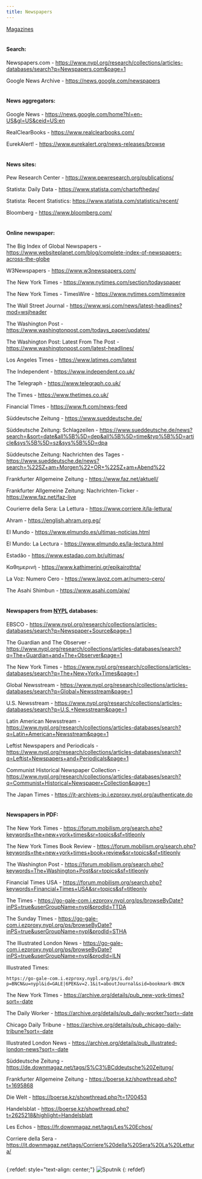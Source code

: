 ```yaml
---
title: Newspapers
---
```


[Magazines](/en/magazines)
<br><br>

#### Search:

Newspapers.com - <https://www.nypl.org/research/collections/articles-databases/search?q=Newspapers.com&page=1>

Google News Archive - <https://news.google.com/newspapers>
<br><br>

#### News aggregators:

Google News - <https://news.google.com/home?hl=en-US&gl=US&ceid=US:en>

RealClearBooks - <https://www.realclearbooks.com/>

EurekAlert! - <https://www.eurekalert.org/news-releases/browse>
<br><br>

#### News sites:

Pew Research Center - <https://www.pewresearch.org/publications/>

Statista: Daily Data - <https://www.statista.com/chartoftheday/>

Statista: Recent Statistics: <https://www.statista.com/statistics/recent/>

Bloomberg - <https://www.bloomberg.com/>
<br><br>

#### Online newspaper:

The Big Index of Global Newspapers - <https://www.websiteplanet.com/blog/complete-index-of-newspapers-across-the-globe>

W3Newspapers - <https://www.w3newspapers.com/>

The New York Times - <https://www.nytimes.com/section/todayspaper>

The New York Times - TimesWire - <https://www.nytimes.com/timeswire>

The Wall Street Journal - <https://www.wsj.com/news/latest-headlines?mod=wsjheader>

The Washington Post - <https://www.washingtonpost.com/todays_paper/updates/>

The Washington Post: Latest From The Post - <https://www.washingtonpost.com/latest-headlines/>

Los Angeles Times - <https://www.latimes.com/latest>

The Independent - <https://www.independent.co.uk/>

The Telegraph - <https://www.telegraph.co.uk/>

The Times - <https://www.thetimes.co.uk/>

Financial TImes - <https://www.ft.com/news-feed>

Süddeutsche Zeitung - <https://www.sueddeutsche.de/>

Süddeutsche Zeitung: Schlagzeilen - <https://www.sueddeutsche.de/news?search=&sort=date&all%5B%5D=dep&all%5B%5D=time&typ%5B%5D=article&sys%5B%5D=sz&sys%5B%5D=dpa>

Süddeutsche Zeitung: Nachrichten des Tages - <https://www.sueddeutsche.de/news?search=%22SZ+am+Morgen%22+OR+%22SZ+am+Abend%22>

Frankfurter Allgemeine Zeitung - <https://www.faz.net/aktuell/>

Frankfurter Allgemeine Zeitung: Nachrichten-Ticker - <https://www.faz.net/faz-live>

Courierre della Sera: La Lettura - <https://www.corriere.it/la-lettura/>

Ahram - <https://english.ahram.org.eg/>

El Mundo - <https://www.elmundo.es/ultimas-noticias.html>

El Mundo: La Lectura - <https://www.elmundo.es/la-lectura.html>

Estadão - <https://www.estadao.com.br/ultimas/>

Καθημερινή - <https://www.kathimerini.gr/epikairothta/>

La Voz: Numero Cero - <https://www.lavoz.com.ar/numero-cero/>

The Asahi Shimbun - <https://www.asahi.com/ajw/>
<br><br>

#### Newspapers from [NYPL](/en/nypl) databases:

EBSCO - <https://www.nypl.org/research/collections/articles-databases/search?q=Newspaper+Source&page=1>

The Guardian and The Observer - <https://www.nypl.org/research/collections/articles-databases/search?q=The+Guardian+and+The+Observer&page=1>

The New York Times - <https://www.nypl.org/research/collections/articles-databases/search?q=The+New+York+Times&page=1>

Global Newsstream - <https://www.nypl.org/research/collections/articles-databases/search?q=Global+Newsstream&page=1>

U.S. Newsstream - <https://www.nypl.org/research/collections/articles-databases/search?q=U.S.+Newsstream&page=1>

Latin American Newsstream - <https://www.nypl.org/research/collections/articles-databases/search?q=Latin+American+Newsstream&page=1>

Leftist Newspapers and Periodicals - <https://www.nypl.org/research/collections/articles-databases/search?q=Leftist+Newspapers+and+Periodicals&page=1>

Communist Historical Newspaper Collection - <https://www.nypl.org/research/collections/articles-databases/search?q=Communist+Historical+Newspaper+Collection&page=1>

The Japan Times - <https://jt-archives-jp.i.ezproxy.nypl.org/authenticate.do>
<br><br>

#### Newspapers in PDF:

The New York Times - <https://forum.mobilism.org/search.php?keywords=the+new+york+times&sr=topics&sf=titleonly>

The New York Times Book Review - <https://forum.mobilism.org/search.php?keywords=the+new+york+times+book+review&sr=topics&sf=titleonly>

The Washington Post - <https://forum.mobilism.org/search.php?keywords=The+Washington+Post&sr=topics&sf=titleonly>

Financial Times USA - <https://forum.mobilism.org/search.php?keywords=Financial+Times+USA&sr=topics&sf=titleonly>

The Times - <https://go-gale-com.i.ezproxy.nypl.org/ps/browseByDate?inPS=true&userGroupName=nypl&prodId=TTDA>

The Sunday TImes - <https://go-gale-com.i.ezproxy.nypl.org/ps/browseByDate?inPS=true&userGroupName=nypl&prodId=STHA>

The Illustrated London News - <https://go-gale-com.i.ezproxy.nypl.org/ps/browseByDate?inPS=true&userGroupName=nypl&prodId=ILN>

Illustrated Times:

```
https://go-gale-com.i.ezproxy.nypl.org/ps/i.do?p=BNCN&u=nypl&id=GALE|6PEK&v=2.1&it=aboutJournal&sid=bookmark-BNCN
```

The New York TImes - <https://archive.org/details/pub_new-york-times?sort=-date>

The Daily Worker - <https://archive.org/details/pub_daily-worker?sort=-date>

Chicago Daily Tribune - <https://archive.org/details/pub_chicago-daily-tribune?sort=-date>

Illustrated London News - <https://archive.org/details/pub_illustrated-london-news?sort=-date>

Süddeutsche Zeitung - <https://de.downmagaz.net/tags/S%C3%BCddeutsche%20Zeitung/>

Frankfurter Allgemeine Zeitung - <https://boerse.kz/showthread.php?t=1695868>

Die Welt - <https://boerse.kz/showthread.php?t=1700453>
 
Handelsblat - <https://boerse.kz/showthread.php?t=2625218&highlight=Handelsblatt>
 
Les Echos - <https://fr.downmagaz.net/tags/Les%20Echos/>

Corriere della Sera - <https://it.downmagaz.net/tags/Corriere%20della%20Sera%20La%20Lettura/>
<br><br>

{:refdef: style="text-align: center;"}
![Sputnik](/images/sputnik-en.png)
{: refdef}